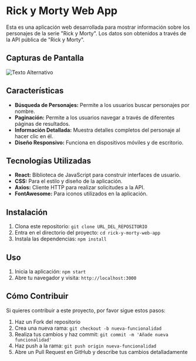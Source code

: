 # Rick y Morty Web App

Esta es una aplicación web desarrollada para mostrar información sobre los personajes de la serie "Rick y Morty". Los datos son obtenidos a través de la API pública de "Rick y Morty".

## Capturas de Pantalla

![Texto Alternativo](https://res.cloudinary.com/drghk9p6q/image/upload/v1697726868/PersonalProjects/RickYMortyResponsive-removebg-preview_jirl5d.png)

## Características

- **Búsqueda de Personajes:** Permite a los usuarios buscar personajes por nombre.
- **Paginación:** Permite a los usuarios navegar a través de diferentes páginas de resultados.
- **Información Detallada:** Muestra detalles completos del personaje al hacer clic en él.
- **Diseño Responsivo:** Funciona en dispositivos móviles y de escritorio.

## Tecnologías Utilizadas

- **React:** Biblioteca de JavaScript para construir interfaces de usuario.
- **CSS:** Para el estilo y diseño de la aplicación.
- **Axios:** Cliente HTTP para realizar solicitudes a la API.
- **FontAwesome:** Para iconos utilizados en la aplicación.


## Instalación

1. Clona este repositorio: `git clone URL_DEL_REPOSITORIO`
2. Entra en el directorio del proyecto: `cd rick-y-morty-web-app`
3. Instala las dependencias: `npm install`

## Uso

1. Inicia la aplicación: `npm start`
2. Abre tu navegador y visita: `http://localhost:3000`

## Cómo Contribuir

Si quieres contribuir a este proyecto, por favor sigue estos pasos:

1. Haz un Fork del repositorio
2. Crea una nueva rama: `git checkout -b nueva-funcionalidad`
3. Realiza tus cambios y haz commit: `git commit -m 'Añade nueva funcionalidad'`
4. Haz push a la rama: `git push origin nueva-funcionalidad`
5. Abre un Pull Request en GitHub y describe tus cambios detalladamente